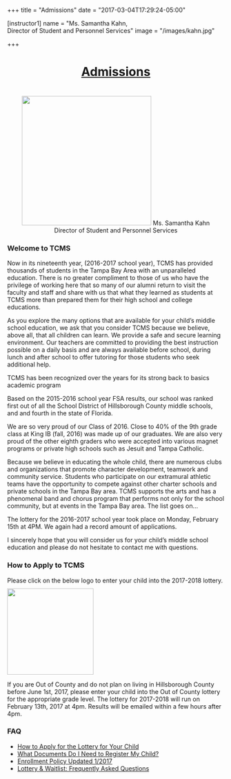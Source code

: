 +++
title = "Admissions"
date = "2017-03-04T17:29:24-05:00"

[instructor1]
name = "Ms. Samantha Kahn, <br/>Director of Student and Personnel Services"
image = "/images/kahn.jpg"

+++

<h1 align="center"><a href="#">Admissions</a></h1>
<p align="center">
  <img src="/images/kahn.jpg" class="img-responsive " style="width:300px;margin-top: 20px;"/>
  Ms. Samantha Kahn <br/>
  Director of Student and Personnel Services
</p>
<div class="bar"></div>


### Welcome to TCMS

Now in its nineteenth year, (2016-2017 school year), TCMS  has provided thousands of students in the Tampa Bay Area with an unparalleled education.   There is no greater compliment to those of us who have the privilege of working  here  that so many of our alumni return  to visit the faculty and staff and share with us that what they learned as students at TCMS more than prepared them for their high school and college educations. 

As you explore the many options that are available for your child’s middle school education, we ask that you consider TCMS because we believe, above all, that all children can learn.  We provide a safe and secure learning environment.  Our teachers are committed to providing the best instruction possible on a daily basis and are always available before school, during lunch and after school to offer tutoring for those students who seek additional help. 

TCMS has been recognized over the years for its strong back to basics academic program

Based on the 2015-2016 school year FSA results, our school was ranked first out of all the School District of Hillsborough County middle schools, and and fourth in the state of Florida.

We are so very proud of our Class of 2016.  Close to 40% of the 9th grade class at King IB (fall, 2016) was made up of our graduates.  We are also very proud of the other eighth graders who were accepted into various magnet programs or private high schools such as Jesuit and Tampa Catholic.

Because we believe in educating the whole child, there are numerous clubs and organizations that promote character development, teamwork and community service.    Students who participate on our extramural athletic teams have the opportunity to compete against other charter schools and private schools in the Tampa Bay area.  TCMS supports the arts and has a phenomenal band and chorus program that performs not only for the school community, but at events in the Tampa Bay area.  The list goes on…

The lottery for the 2016-2017 school year took place on Monday, February 15th at 4PM.  We again had a record amount of applications.

I sincerely hope that you will consider us for your child’s middle school education and please do not hesitate to contact me with questions.

### How to Apply to TCMS
Please click on the below logo to enter your child into the 2017-2018 lottery.
<br/>
[<img src="/images/lotterease.jpg" style="width:200px;margin-top:10px;">](https://www.lotterease.com/cgi-bin/sl_V2_1.pl?session_id=&user_id=&account_id=&nav=Parents)

If you are Out of County and do not plan on living in Hillsborough County before June 1st, 2017, please enter your child into the Out of County lottery for the appropriate grade level. The lottery for 2017-2018 will run on February 13th, 2017 at 4pm. Results will be emailed within a few hours after 4pm.

### FAQ
* [How to Apply for the Lottery for Your Child](http://www.tcmstornadoes.com/Sam%20MISC/Registration%20for%20Lottery%201718SYrev.pdf)
* [What Documents Do I Need to Register My Child?](http://www.sdhc.k12.fl.us/doc/846/enrollment/about/howtoenroll/)
* [Enrollment Policy Updated 1/2017](http://www.tcmstornadoes.com/Sam%20MISC/Enrollment%20Policy%20at%20TCMS%20revJan32017.pdf)
* [Lottery & Waitlist: Frequently Asked Questions](http://www.tcmstornadoes.com/Sam%20MISC/FAQ's%20LotteryRev1Jan17.pdf)

<div class="bar"></div>
